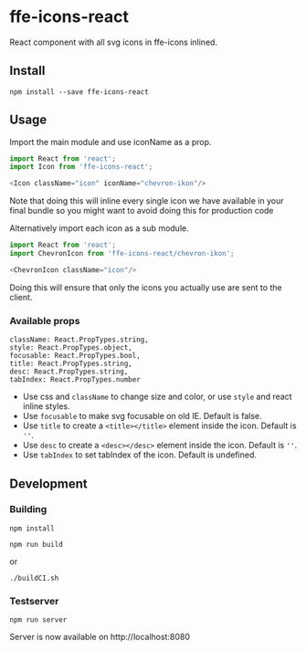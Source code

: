 # ffe-icons-react

React component with all svg icons in ffe-icons inlined. 

## Install

```
npm install --save ffe-icons-react
```

## Usage

Import the main module and use iconName as a prop.

```javascript
import React from 'react';
import Icon from 'ffe-icons-react';

<Icon className="icon" iconName="chevron-ikon"/>
```
Note that doing this will inline every single icon we have
available in your final bundle so you might want to avoid
doing this for production code

Alternatively import each icon as a sub module.

```javascript
import React from 'react';
import ChevronIcon from 'ffe-icons-react/chevron-ikon';

<ChevronIcon className="icon"/>
```
Doing this will ensure that only the icons you actually
use are sent to the client.

### Available props

```
className: React.PropTypes.string,
style: React.PropTypes.object,
focusable: React.PropTypes.bool,
title: React.PropTypes.string,
desc: React.PropTypes.string,
tabIndex: React.PropTypes.number
```

* Use css and `className` to change size and color, or use `style` and react inline styles.
* Use `focusable` to make svg focusable on old IE. Default is false.
* Use `title` to create a `<title></title>` element inside the icon. Default is `''`.
* Use `desc` to create a `<desc></desc>` element inside the icon. Default is `''`.
* Use `tabIndex` to set tabIndex of the icon. Default is undefined.




## Development

### Building
```
npm install

npm run build
```
or
```
./buildCI.sh
```
### Testserver

```
npm run server
```
Server is now available on http://localhost:8080
